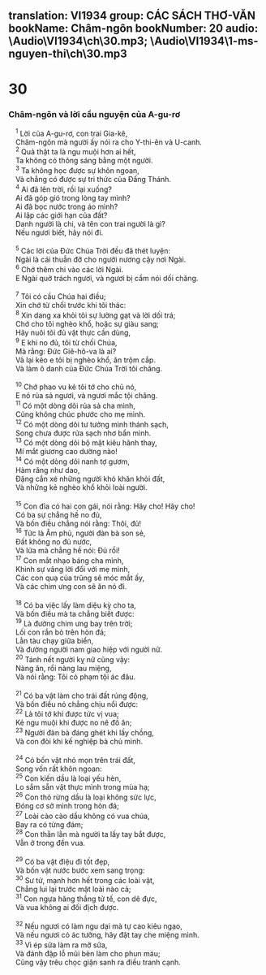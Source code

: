 translation: VI1934
group: CÁC SÁCH THƠ-VĂN
bookName: Châm-ngôn 
bookNumber: 20
audio: \Audio\VI1934\ch\30.mp3; \Audio\VI1934\1-ms-nguyen-thi\ch\30.mp3
-------

<div class="title"><h1>30</h1><h3>Châm-ngôn và lời cầu nguyện của A-gu-rơ</h3></div>
<span class="verse ch_30_1"> <sup>1</sup> Lời của A-gu-rơ, con trai Gia-kê, <br/> Châm-ngôn mà người ấy nói ra cho Y-thi-ên và U-canh. <br/></span>
<span class="verse ch_30_2"> <sup>2</sup> Quả thật ta là ngu muội hơn ai hết, <br/> Ta không có thông sáng bằng một người. <br/></span>
<span class="verse ch_30_3"> <sup>3</sup> Ta không học được sự khôn ngoan, <br/> Và chẳng có được sự tri thức của Đấng Thánh. <br/></span>
<span class="verse ch_30_4"> <sup>4</sup> Ai đã lên trời, rồi lại xuống? <br/> Ai đã góp gió trong lòng tay mình? <br/> Ai đã bọc nước trong áo mình? <br/> Ai lập các giới hạn của đất? <br/> Danh người là chi, và tên con trai người là gì? <br/> Nếu ngươi biết, hãy nói đi. <br/> <br/></span>
<span class="verse ch_30_5"> <sup>5</sup> Các lời của Đức Chúa Trời đều đã thét luyện: <br/> Ngài là cái thuẫn đỡ cho người nương cậy nơi Ngài. <br/></span>
<span class="verse ch_30_6"> <sup>6</sup> Chớ thêm chi vào các lời Ngài. <br/> E Ngài quở trách ngươi, và ngươi bị cầm nói dối chăng. <br/> <br/></span>
<span class="verse ch_30_7"> <sup>7</sup> Tôi có cầu Chúa hai điều; <br/> Xin chớ từ chối trước khi tôi thác: <br/></span>
<span class="verse ch_30_8"> <sup>8</sup> Xin dang xa khỏi tôi sự lường gạt và lời dối trá; <br/> Chớ cho tôi nghèo khổ, hoặc sự giàu sang; <br/> Hãy nuôi tôi đủ vật thực cần dùng, <br/></span>
<span class="verse ch_30_9"> <sup>9</sup> E khi no đủ, tôi từ chối Chúa, <br/> Mà rằng: Đức Giê-hô-va là ai? <br/> Và lại kẻo e tôi bị nghèo khổ, ăn trộm cắp. <br/> Và làm ô danh của Đức Chúa Trời tôi chăng. <br/> <br/></span>
<span class="verse ch_30_10"> <sup>10</sup> Chớ phao vu kẻ tôi tớ cho chủ nó, <br/> E nó rủa sả ngươi, và ngươi mắc tội chăng. <br/></span>
<span class="verse ch_30_11"> <sup>11</sup> Có một dòng dõi rủa sả cha mình, <br/> Cũng không chúc phước cho mẹ mình. <br/></span>
<span class="verse ch_30_12"> <sup>12</sup> Có một dòng dõi tư tưởng mình thánh sạch, <br/> Song chưa được rửa sạch nhơ bẩn mình. <br/></span>
<span class="verse ch_30_13"> <sup>13</sup> Có một dòng dõi bộ mặt kiêu hãnh thay, <br/> Mí mắt giương cao dường nào! <br/></span>
<span class="verse ch_30_14"> <sup>14</sup> Có một dòng dõi nanh tợ gươm, <br/> Hàm răng như dao, <br/> Đặng cắn xé những người khó khăn khỏi đất, <br/> Và những kẻ nghèo khổ khỏi loài người. <br/> <br/></span>
<span class="verse ch_30_15"> <sup>15</sup> Con đỉa có hai con gái, nói rằng: Hãy cho! Hãy cho! <br/> Có ba sự chẳng hề no đủ, <br/> Và bốn điều chẳng nói rằng: Thôi, đủ! <br/></span>
<span class="verse ch_30_16"> <sup>16</sup> Tức là Âm phủ, người đàn bà son sẻ, <br/> Đất không no đủ nước, <br/> Và lửa mà chẳng hề nói: Đủ rồi! <br/></span>
<span class="verse ch_30_17"> <sup>17</sup> Con mắt nhạo báng cha mình, <br/> Khinh sự vâng lời đối với mẹ mình, <br/> Các con quạ của trũng sẽ móc mắt ấy, <br/> Và các chim ưng con sẽ ăn nó đi. <br/> <br/></span>
<span class="verse ch_30_18"> <sup>18</sup> Có ba việc lấy làm diệu kỳ cho ta, <br/> Và bốn điều mà ta chẳng biết được: <br/></span>
<span class="verse ch_30_19"> <sup>19</sup> Là đường chim ưng bay trên trời; <br/> Lối con rắn bò trên hòn đá; <br/> Lằn tàu chạy giữa biển, <br/> Và đường người nam giao hiệp với người nữ. <br/></span>
<span class="verse ch_30_20"> <sup>20</sup> Tánh nết người kỵ nữ cũng vậy: <br/> Nàng ăn, rồi nàng lau miệng, <br/> Và nói rằng: Tôi có phạm tội ác đâu. <br/> <br/></span>
<span class="verse ch_30_21"> <sup>21</sup> Có ba vật làm cho trái đất rúng động, <br/> Và bốn điều nó chẳng chịu nổi được: <br/></span>
<span class="verse ch_30_22"> <sup>22</sup> Là tôi tớ khi được tức vị vua; <br/> Kẻ ngu muội khi được no nê đồ ăn; <br/></span>
<span class="verse ch_30_23"> <sup>23</sup> Người đàn bà đáng ghét khi lấy chồng, <br/> Và con đòi khi kế nghiệp bà chủ mình. <br/> <br/></span>
<span class="verse ch_30_24"> <sup>24</sup> Có bốn vật nhỏ mọn trên trái đất, <br/> Song vốn rất khôn ngoan: <br/></span>
<span class="verse ch_30_25"> <sup>25</sup> Con kiến dầu là loại yếu hèn, <br/> Lo sắm sẵn vật thực mình trong mùa hạ; <br/></span>
<span class="verse ch_30_26"> <sup>26</sup> Con thỏ rừng dầu là loại không sức lực, <br/> Đóng cơ sở mình trong hòn đá; <br/></span>
<span class="verse ch_30_27"> <sup>27</sup> Loài cào cào dầu không có vua chúa, <br/> Bay ra có từng đám; <br/></span>
<span class="verse ch_30_28"> <sup>28</sup> Con thằn lằn mà người ta lấy tay bắt được, <br/> Vẫn ở trong đền vua. <br/> <br/></span>
<span class="verse ch_30_29"> <sup>29</sup> Có ba vật điệu đi tốt đẹp, <br/> Và bốn vật nước bước xem sang trọng: <br/></span>
<span class="verse ch_30_30"> <sup>30</sup> Sư tử, mạnh hơn hết trong các loài vật, <br/> Chẳng lui lại trước mặt loài nào cả; <br/></span>
<span class="verse ch_30_31"> <sup>31</sup> Con ngựa hăng thắng tử tế, con dê đực, <br/> Và vua không ai đối địch được. <br/> <br/></span>
<span class="verse ch_30_32"> <sup>32</sup> Nếu ngươi có làm ngu dại mà tự cao kiêu ngạo, <br/> Và nếu ngươi có ác tưởng, hãy đặt tay che miệng mình. <br/></span>
<span class="verse ch_30_33"> <sup>33</sup> Vì ép sữa làm ra mỡ sữa, <br/> Và đánh đập lỗ mũi bèn làm cho phun máu; <br/> Cũng vậy trêu chọc giận sanh ra điều tranh cạnh. <br/></span>

